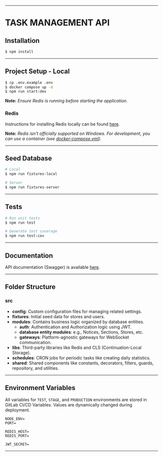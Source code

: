 
---

# TASK MANAGEMENT API

## Installation

```bash
$ npm install
```

---

## Project Setup - Local

```bash
$ cp .env.example .env
$ docker compose up -d
$ npm run start:dev
```

**Note:** _Ensure Redis is running before starting the application._

### Redis

Instructions for installing Redis locally can be found [here](https://redis.io/docs/getting-started/installation/).

**Note:** _Redis isn't officially supported on Windows. For development, you can use a container (see [docker-compose.yml](docker-compose.yml))._

---

## Seed Database

```bash
# Local
$ npm run fixtures-local
```

```bash
# Server
$ npm run fixtures-server
```

---

## Tests

```bash
# Run unit tests
$ npm run test

# Generate test coverage
$ npm run test:cov
```

---

## Documentation

API documentation (Swagger) is available [here](http://localhost:3000/api/).

---

## Folder Structure

### src

- **config**: Custom configuration files for managing related settings.
- **fixtures**: Initial seed data for stores and users.
- **modules**: Contains business logic organized by database entities.
  - **auth**: Authentication and Authorization logic using JWT.
  - **database entity modules**: e.g., Notices, Sections, Stores, etc.
  - **gateways**: Platform-agnostic gateways for WebSocket communication.
- **libs**: Third-party libraries like Redis and CLS (Continuation-Local Storage).
- **schedules**: CRON jobs for periodic tasks like creating daily statistics.
- **shared**: Shared components like constants, decorators, filters, guards, repository, and utilities.

---

## Environment Variables

All variables for `TEST`, `STAGE`, and `PRODUCTION` environments are stored in GitLab CI/CD Variables. Values are dynamically changed during deployment.

```dotenv
NODE_ENV=
PORT=

REDIS_HOST=
REDIS_PORT=

JWT_SECRET=
```

---